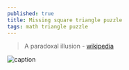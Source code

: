 ```yaml
---
published: true
title: Missing square triangle puzzle
tags: math triangle puzzle
---
```

> A paradoxal illusion - [wikipedia](https://en.wikipedia.org/wiki/Missing_square_puzzle)

![caption](https://upload.wikimedia.org/wikipedia/commons/8/8c/Missing_Square_Animation.gif)